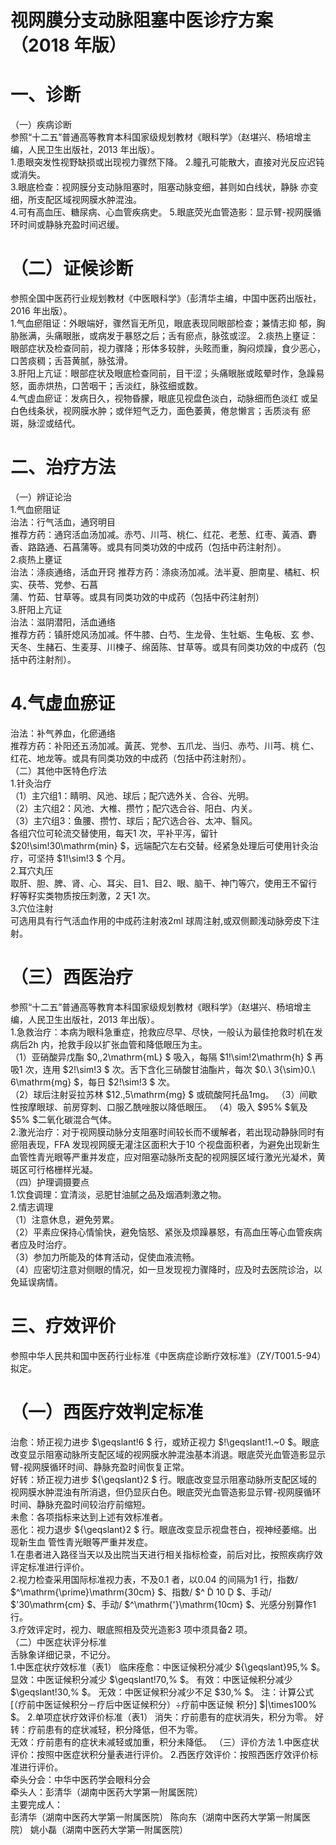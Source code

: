 # 视网膜分支动脉阻塞中医诊疗方案 （2018 年版）  
# 一、诊断  
（一）疾病诊断  
参照“十二五”普通高等教育本科国家级规划教材《眼科学》（赵堪兴、杨培增主编，人民卫生出版社，2013 年出版）。  
1.患眼突发性视野缺损或出现视力骤然下降。 2.瞳孔可能散大，直接对光反应迟钝或消失。  
3.眼底检查：视网膜分支动脉阻塞时，阻塞动脉变细，甚则如白线状，静脉 亦变细，所支配区域视网膜水肿混浊。  
4.可有高血压、糖尿病、心血管疾病史。 5.眼底荧光血管造影：显示臂-视网膜循环时间或静脉充盈时间迟缓。  
# （二）证候诊断  
参照全国中医药行业规划教材《中医眼科学》（彭清华主编，中国中医药出版社，2016 年出版）。  
1.气血瘀阻证：外眼端好，骤然盲无所见，眼底表现同眼部检查；兼情志抑 郁，胸胁胀满，头痛眼胀，或病发于暴怒之后；舌有瘀点，脉弦或涩。 2.痰热上壅证：眼部症状及检查同前，视力骤降；形体多较胖，头眩而重，胸闷烦躁，食少恶心，口苦痰稠；舌苔黄腻，脉弦滑。  
3.肝阳上亢证：眼部症状及眼底检查同前，目干涩；头痛眼胀或眩晕时作，急躁易怒，面赤烘热，口苦咽干；舌淡红，脉弦细或数。  
4.气虚血瘀证：发病日久，视物昏朦，眼底见视盘色淡白，动脉细而色淡红 或呈白色线条状，视网膜水肿；或伴短气乏力，面色萎黄，倦怠懒言；舌质淡有 瘀斑，脉涩或结代。  
# 二、治疗方法  
（一）辨证论治  
1.气血瘀阻证  
治法：行气活血，通窍明目  
推荐方药：通窍活血汤加减。赤芍、川芎、桃仁、红花、老葱、红枣、黃酒、麝香、路路通、石菖蒲等。或具有同类功效的中成药（包括中药注射剂）。  
2.痰热上壅证  
治法：涤痰通络，活血开窍  推荐方药：涤痰汤加减。法半夏、胆南星、橘紅、枳实、茯苓、党参、石菖  
蒲、竹茹、甘草等。或具有同类功效的中成药（包括中药注射剂）  
3.肝阳上亢证  
治法：滋阴潜阳，活血通络  
推荐方药：镇肝熄风汤加减。怀牛膝、白芍、生龙骨、生牡蛎、生龟板、玄 参、天冬、生赭石、生麦芽、川楝子、绵茵陈、甘草等。或具有同类功效的中成药（包括中药注射剂）。  
# 4.气虚血瘀证  
治法：补气养血，化瘀通络  
推荐方药：补阳还五汤加减。黃芪、党参、五爪龙、当归、赤芍、川芎、桃 仁、红花、地龙等。或具有同类功效的中成药（包括中药注射剂）。  
（二）其他中医特色疗法  
1.针灸治疗  
（1）主穴组1：睛明、风池、球后；配穴选外关、合谷、光明。  
（2）主穴组2：风池、大椎、攒竹；配穴选合谷、阳白、内关。  
（3）主穴组3：鱼腰、攒竹、球后；配穴选合谷、太冲、翳风。  
各组穴位可轮流交替使用，每天1 次，平补平泻，留针 $20\!\sim\!30\mathrm{min} $，远端配穴左右交替。经紧急处理后可使用针灸治疗，可坚持 $1\!\sim\!3 $ 个月。  
2.耳穴丸压  
取肝、胆、脾、肾、心、耳尖、目1、目2、眼、脑干、神门等穴，使用王不留行籽等籽实类物质按压刺激，2 天1 次。  
3.穴位注射  
可选用具有行气活血作用的中成药注射液2ml 球周注射,或双侧颞浅动脉旁皮下注射。  
# （三）西医治疗  
参照“十二五”普通高等教育本科国家级规划教材《眼科学》（赵堪兴、杨培增主编，人民卫生出版社，2013 年出版）。  
1.急救治疗：本病为眼科急重症，抢救应尽早、尽快，一般认为最佳抢救时机在发病后2h 内，抢救手段以扩张血管和降低眼压为主。  
（1）亚硝酸异戊酯 $0,\,2\mathrm{mL} $ 吸入，每隔 $1\!\sim\!2\mathrm{h} $ 再吸1 次，连用 $2\!\sim\!3 $ 次。舌下含化三硝酸甘油酯片，每次 $0.\ 3{\sim}0.\ 6\mathrm{mg} $，每日 $2\!\sim\!3 $ 次。  
（2）球后注射妥拉苏林 $12.\,5\mathrm{mg} $ 或硫酸阿托品1mg。 （3）间歇性按摩眼球、前房穿刺、口服乙酰唑胺以降低眼压。 （4）吸入 $95\% $氧及 $5\% $二氧化碳混合气体。  
2.激光治疗：对于视网膜动脉分支阻塞时间较长而不缓解者，若出现动静脉同时有瘀阻表现，FFA 发现视网膜无灌注区面积大于10 个视盘面积者，为避免出现新生血管性青光眼等严重并发症，应对阻塞动脉所支配的视网膜区域行激光光凝术，黄斑区可行格栅样光凝。  
（四）护理调摄要点  
1.饮食调理：宜清淡，忌肥甘油腻之品及烟酒刺激之物。  
2.情志调理  
（1）注意休息，避免劳累。  
（2）平素应保持心情愉快，避免恼怒、紧张及烦躁暴怒，有高血压等心血管疾病者应及时治疗。  
（3）参加力所能及的体育活动，促使血液流畅。  
（4）应密切注意对侧眼的情况，如一旦发现视力骤降时，应及时去医院诊治，以免延误病情。  
# 三、疗效评价  
参照中华人民共和国中医药行业标准《中医病症诊断疗效标准》（ZY/T001.5-94）拟定。  
# （一）西医疗效判定标准  
治愈：矫正视力进步 $\geqslant\!6 $ 行，或矫正视力 $\!\geqslant\!1.~0 $。眼底改变显示阻塞动脉所支配区域的视网膜水肿混浊基本消退。眼底荧光血管造影显示臂-视网膜循环时间、静脉充盈时间恢复正常。  
好转：矫正视力进步 ${\geqslant}2 $ 行。眼底改变显示阻塞动脉所支配区域的视网膜水肿混浊有所消退，但仍显灰白色。眼底荧光血管造影显示臂-视网膜循环时间、静脉充盈时间较治疗前缩短。  
未愈：各项指标来达到上述有效标准者。  
恶化：视力退步 ${\geqslant}2 $  行。眼底改变显示视盘苍白，视神经萎缩。出现新生血 管性青光眼等严重并发症。  
1.在患者进入路径当天以及出院当天进行相关指标检查，前后对比，按照疾病疗效评定标准进行评价。  
2.视力检查采用国际标准视力表，不及0.1 者，以0.04 的间隔为1 行，指数/ $^\mathrm{\prime}\mathrm{30cm} $、指数/ $^ Ḋ 10 Ḍ $、手动/ $'30\mathrm{cm} $、手动/ $^\mathrm{'}\mathrm{10cm} $、光感分别算作1 行。  
3.疗效评定时，视力、眼底照相及荧光造影3 项中须具备2 项。  
（二）中医症状评分标准  
舌脉象详细记录，不记分。  
1.中医症状疗效标准（表1） 临床痊愈：中医证候积分减少 ${\geqslant}95\,\% $。 显效：中医证候积分减少 $\geqslant\!70\,\% $。 有效：中医证候积分减少 $\geqslant\!30\,\% $。 无效：中医证候积分减少不足 $30\,\% $。 注：计算公式[（疗前中医证候积分－疗后中医证候积分）÷疗前中医证候 积分] $|\times100\% $。 2.单项症状疗效评价标准（表1） 消失：疗前患有的症状消失，积分为零。 好转：疗前患有的症状减轻，积分降低，但不为零。  
无效：疗前患有的症状未减轻或加重，积分未降低。 （三）评价方法 1.中医症状评价：按照中医症状积分量表进行评价。 2.西医疗效评价：按照西医疗效评价标准进行评价。  
牵头分会：中华中医药学会眼科分会  
牵头人：彭清华（湖南中医药大学第一附属医院）  
主要完成人：  
彭清华（湖南中医药大学第一附属医院） 陈向东（湖南中医药大学第一附属医院） 姚小磊（湖南中医药大学第一附属医院）  